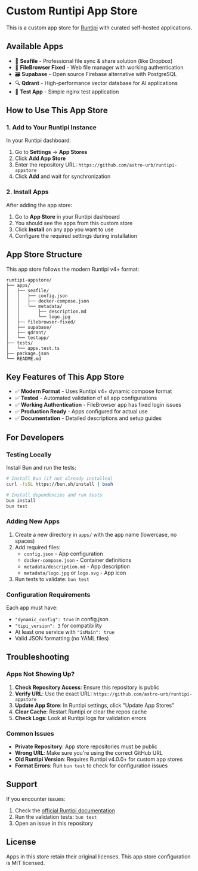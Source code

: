 # Custom Runtipi App Store

This is a custom app store for [Runtipi](https://runtipi.io/) with curated self-hosted applications.

## Available Apps

- 🐠 **Seafile** - Professional file sync & share solution (like Dropbox)
- 📁 **FileBrowser Fixed** - Web file manager with working authentication
- 🗃️ **Supabase** - Open source Firebase alternative with PostgreSQL
- 🔍 **Qdrant** - High-performance vector database for AI applications
- 🧪 **Test App** - Simple nginx test application

## How to Use This App Store

### 1. Add to Your Runtipi Instance

In your Runtipi dashboard:

1. Go to **Settings** → **App Stores**
2. Click **Add App Store**
3. Enter the repository URL: `https://github.com/astro-urb/runtipi-appstore`
4. Click **Add** and wait for synchronization

### 2. Install Apps

After adding the app store:
1. Go to **App Store** in your Runtipi dashboard
2. You should see the apps from this custom store
3. Click **Install** on any app you want to use
4. Configure the required settings during installation

## App Store Structure

This app store follows the modern Runtipi v4+ format:

```
runtipi-appstore/
├── apps/
│   ├── seafile/
│   │   ├── config.json
│   │   ├── docker-compose.json
│   │   └── metadata/
│   │       ├── description.md
│   │       └── logo.jpg
│   ├── filebrowser-fixed/
│   ├── supabase/
│   ├── qdrant/
│   └── testapp/
├── tests/
│   └── apps.test.ts
├── package.json
└── README.md
```

## Key Features of This App Store

- ✅ **Modern Format** - Uses Runtipi v4+ dynamic compose format
- ✅ **Tested** - Automated validation of all app configurations
- ✅ **Working Authentication** - FileBrowser app has fixed login issues
- ✅ **Production Ready** - Apps configured for actual use
- ✅ **Documentation** - Detailed descriptions and setup guides

## For Developers

### Testing Locally

Install Bun and run the tests:

```bash
# Install Bun (if not already installed)
curl -fsSL https://bun.sh/install | bash

# Install dependencies and run tests
bun install
bun test
```

### Adding New Apps

1. Create a new directory in `apps/` with the app name (lowercase, no spaces)
2. Add required files:
   - `config.json` - App configuration
   - `docker-compose.json` - Container definitions  
   - `metadata/description.md` - App description
   - `metadata/logo.jpg` or `logo.svg` - App icon
3. Run tests to validate: `bun test`

### Configuration Requirements

Each app must have:
- `"dynamic_config": true` in config.json
- `"tipi_version": 3` for compatibility
- At least one service with `"isMain": true`
- Valid JSON formatting (no YAML files)

## Troubleshooting

### Apps Not Showing Up?

1. **Check Repository Access**: Ensure this repository is public
2. **Verify URL**: Use the exact URL: `https://github.com/astro-urb/runtipi-appstore`
3. **Update App Store**: In Runtipi settings, click "Update App Stores"
4. **Clear Cache**: Restart Runtipi or clear the repos cache
5. **Check Logs**: Look at Runtipi logs for validation errors

### Common Issues

- **Private Repository**: App store repositories must be public
- **Wrong URL**: Make sure you're using the correct GitHub URL
- **Old Runtipi Version**: Requires Runtipi v4.0.0+ for custom app stores
- **Format Errors**: Run `bun test` to check for configuration issues

## Support

If you encounter issues:
1. Check the [official Runtipi documentation](https://runtipi.io/docs)
2. Run the validation tests: `bun test`
3. Open an issue in this repository

## License

Apps in this store retain their original licenses. This app store configuration is MIT licensed.
